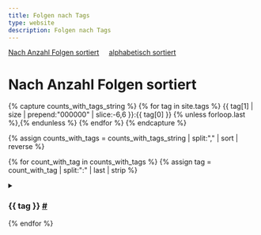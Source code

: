 ```yaml
---
title: Folgen nach Tags
type: website
description: Folgen nach Tags
---
```


<section id="content-links">
	<a href="/tags.html">Nach Anzahl Folgen sortiert</a>
	&nbsp;	&nbsp;
	<a href="/tags-alphabetisch.html">alphabetisch sortiert</a>
</section>

# Nach Anzahl Folgen sortiert

{% capture counts_with_tags_string %}
{% for tag in site.tags %}
{{ tag[1] | size | prepend:"000000" | slice:-6,6 }}:{{ tag[0] }}
{% unless forloop.last %},{% endunless %}
{% endfor %}
{% endcapture %}

{% assign counts_with_tags = counts_with_tags_string | split:"," | sort | reverse %}

{% for count_with_tag in counts_with_tags %}
  {% assign tag = count_with_tag | split:":" | last | strip %}
  <details>
  <summary>
  <h3 id="{{ tag }}">{{ tag }} <a href="#{{ tag }}">#</a></h3>
  </summary>
<div class="image-grid">
{% for search_tag in site.tags %}
	{% if search_tag[0] == tag %}
	  {% for post in search_tag[1] %}
{% assign image-url=site.url | append: "/thumbnails/" | append: post.thumbnail %}
{% include link-card.html
  url=post.url
  title=post.title
  image-url=image-url
  keep-size=true
  %}
      {% endfor %}
	{% endif %}
  {% endfor %}
</div>
  </details>
{% endfor %}

<script>
document.querySelectorAll('details.hover-details').forEach(details => {
  // Open when mouse enters the entire details
  details.addEventListener('mouseenter', () => {
    details.setAttribute('open', true);
  });

document.querySelectorAll('details').forEach(details => {
  const summary = details.querySelector('summary');

  summary.addEventListener('mouseenter', () => {
    details.setAttribute('open', true);
  });


</script>

